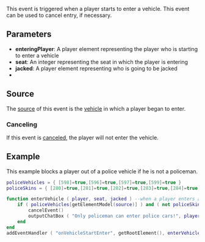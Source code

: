 This event is triggered when a player starts to enter a vehicle. This event can be used to cancel entry, if necessary.

Parameters
----------

-   **enteringPlayer**: A player element representing the player who is starting to enter a vehicle
-   **seat**: An integer representing the seat in which the player is entering
-   **jacked**: A player element representing who is going to be jacked
-   

Source
------

The [source](/event_system#Event_source.md "wikilink") of this event is the [vehicle](/vehicle.md "wikilink") in which a player began to enter.

### Canceling

If this event is [canceled](/Event_system_#Canceling.md "wikilink"), the player will not enter the vehicle.

Example
-------

This example blocks a player out of a police vehicle if he is not a policeman.

``` lua
policeVehicles = { [598]=true,[596]=true,[597]=true,[599]=true }
policeSkins = { [280]=true,[281]=true,[282]=true,[283]=true,[284]=true,[285]=true,[286]=true }

function enterVehicle ( player, seat, jacked ) --when a player enters a vehicle
    if ( policeVehicles[getElementModel(source)] ) and ( not policeSkins[getElementModel(player)] ) then --if the vehicle is one of 4 police cars, and the skin is not a police skin
        cancelEvent()
        outputChatBox ( "Only policeman can enter police cars!", player ) --and tell the player why
    end
end
addEventHandler ( "onVehicleStartEnter", getRootElement(), enterVehicle ) --add an event handler for onVehicleStartEnter
```
